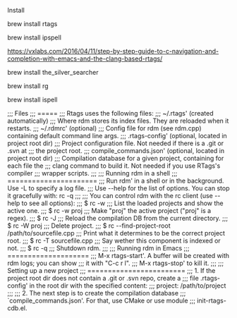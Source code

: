Install

brew install rtags

brew install ipspell

https://vxlabs.com/2016/04/11/step-by-step-guide-to-c-navigation-and-completion-with-emacs-and-the-clang-based-rtags/

brew install the_silver_searcher

brew install rg

brew install ispell

;;; Files ;;; ===== ;;; Rtags uses the following files: ;;; ~/.rtags' (created automatically) ;;;     Where rdm stores its index files. They are reloaded when it restarts. ;;; ~/.rdmrc' (optional) ;;; Config file for rdm (see rdm.cpp) containing default command line args. ;;; .rtags-config' (optional, located in project root dir) ;;;     Project configuration file. Not needed if there is a .git or .svn at ;;;     the project root. ;;; compile_commands.json' (optional, located in project root dir) ;;; Compilation database for a given project, containing for each file the ;;; clang command to build it. Not needed if you use RTags's compiler ;;; wrapper scripts. ;;; ;;; Running rdm in a shell ;;; ====================== ;;; Run rdm' in a shell or in the background. Use -L to specify a log file. ;;; Use --help for the list of options. You can stop it gracefully with: rc -q ;;; ;;; You can control rdm with the rc client (use --help to see all options): ;;; $ rc -w ;;;     List the loaded projects and show the active one. ;;; $ rc -w proj ;;;     Make "proj" the active project ("proj" is a regex). ;;; $ rc -J ;;;     Reload the compilation DB from the current directory. ;;; $ rc -W proj ;;;     Delete project. ;;; $ rc --find-project-root /path/to/sourcefile.cpp ;;;     Print what it determines to be the correct project root. ;;; $ rc -T sourcefile.cpp ;;;     Say wether this component is indexed or not. ;;; $ rc -q ;;;     Shutdown rdm. ;;; ;;; Running rdm in Emacs ;;; ==================== ;;; M-x rtags-start'. A buffer will be created with rdm logs; you can show ;;; it with "C-c r l". ;;; M-x rtags-stop' to kill it. ;;; ;;; Setting up a new project ;;; ======================== ;;; 1. If the project root dir does not contain a .git or .svn repo, create a ;;;    file .rtags-config' in the root dir with the specified content: ;;; project: /path/to/project ;;; ;;; 2. The next step is to create the compilation database ;;; `compile_commands.json'. For that, use CMake or use module ;;; init-rtags-cdb.el.
